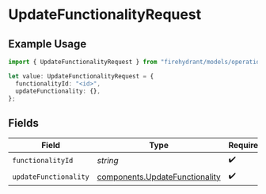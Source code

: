 # UpdateFunctionalityRequest

## Example Usage

```typescript
import { UpdateFunctionalityRequest } from "firehydrant/models/operations";

let value: UpdateFunctionalityRequest = {
  functionalityId: "<id>",
  updateFunctionality: {},
};
```

## Fields

| Field                                                                            | Type                                                                             | Required                                                                         | Description                                                                      |
| -------------------------------------------------------------------------------- | -------------------------------------------------------------------------------- | -------------------------------------------------------------------------------- | -------------------------------------------------------------------------------- |
| `functionalityId`                                                                | *string*                                                                         | :heavy_check_mark:                                                               | N/A                                                                              |
| `updateFunctionality`                                                            | [components.UpdateFunctionality](../../models/components/updatefunctionality.md) | :heavy_check_mark:                                                               | N/A                                                                              |